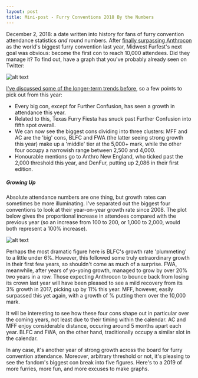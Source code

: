 ```yaml
---
layout: post
title: Mini-post - Furry Conventions 2018 By the Numbers
---
```


December 2, 2018: a date written into history for fans of furry convention attendance statistics *and* round numbers. After [finally surpassing Anthrocon](https://tealeafraccoon.github.io/MFF-Takes-Top-Spot/) as the world's biggest furry convention last year, Midwest Furfest's next goal was obvious: become the first con to reach 10,000 attendees. Did they manage it? To find out, have a graph that you've probably already seen on Twitter:

![alt text][figure1]

[figure1]: http://gdurl.com/9VTk "Rawr attendance"

[I've discussed some of the longer-term trends before](https://tealeafraccoon.github.io/US-Conventions-Market-Share/), so a few points to pick out from this year:

* Every big con, except for Further Confusion, has seen a growth in attendance this year.
* Related to this, Texas Furry Fiesta has snuck past Further Confusion into fifth spot overall.
* We can now see the biggest cons dividing into three clusters: MFF and AC are the 'big' cons, BLFC and FWA (the latter seeing strong growth this year) make up a 'middle' tier at the 5,000+ mark, while the other four occupy a narrowish range between 2,500 and 4,000.
* Honourable mentions go to Anthro New England, who ticked past the 2,000 threshold this year, and DenFur, putting up 2,086 in their first edition.

##### Growing Up

Absolute attendance numbers are one thing, but growth rates can sometimes be more illuminating. I've separated out the biggest four conventions to look at their year-on-year growth rate since 2008. The plot below gives the proportional increase in attendees compared with the previous year (so an increase from 100 to 200, or 1,000 to 2,000, would both represent a 100% increase).

![alt text][figure2]

[figure2]: http://gdurl.com/gQx9 "Grow grow grow your boat"

Perhaps the most dramatic figure here is BLFC's growth rate 'plummeting' to a little under 6%. However, this followed some truly extraordinary growth in their first few years, so shouldn't come as much of a surprise. FWA, meanwhile, after years of yo-yoing growth, managed to grow by over 20% two years in a row. Those expecting Anthrocon to bounce back from losing its crown last year will have been pleased to see a mild recovery from its 3% growth in 2017, picking up by 11% this year. MFF, however, easily surpassed this yet again, with a growth of % putting them over the 10,000 mark.

It will be interesting to see how these four cons shape out in particular over the coming years, not least due to their timing within the calendar. AC and MFF enjoy considerable distance, occuring around 5 months apart each year. BLFC and FWA, on the other hand, traditionally occupy a similar slot in the calendar.

In any case, it's another year of strong growth across the board for furry convention attendance. Moreover, arbitrary threshold or not, it's pleasing to see the fandom's biggest con break into five figures. Here's to a 2019 of more furries, more fun, and more excuses to make graphs.
